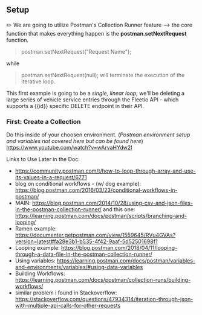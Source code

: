 ## Setup
✏️ We are going to utilize Postman's Collection Runner feature --> the core function that makes
everything happen is the **postman.setNextRequest** function. 

> postman.setNextRequest("Request Name");

while

> postman.setNextRequest(null);
will terminate the execution of the iterative loop. 

This first example is going to be a *single, linear loop*; we'll be deleting a large series of vehicle service entries
through the Fleetio API - which supports a {{id}} specific DELETE endpoint in their API. 

### First: Create a Collection
Do this inside of your choosen environment.
(*Postman environment setup and variables not covered here but can be found here*) https://www.youtube.com/watch?v=wArvaHYdw2I

Links to Use Later in the Doc: 
 - https://community.postman.com/t/how-to-loop-through-array-and-use-its-values-in-a-request/6771
 - blog on conditional workflows - (w/ dog example): https://blog.postman.com/2016/03/23/conditional-workflows-in-postman/
 - MAIN: https://blog.postman.com/2014/10/28/using-csv-and-json-files-in-the-postman-collection-runner/
 and this one: https://learning.postman.com/docs/postman/scripts/branching-and-looping/
 - Ramen example: https://documenter.getpostman.com/view/1559645/RVu4GVAs?version=latest#fa28e3b1-b535-4f42-9aaf-5d52501698f1
 - Looping example: https://blog.postman.com/2018/04/11/looping-through-a-data-file-in-the-postman-collection-runner/
 - Using variables: https://learning.postman.com/docs/postman/variables-and-environments/variables/#using-data-variables
 - Building Workflows: https://learning.postman.com/docs/postman/collection-runs/building-workflows/
 - similar problem i found in Stackoverflow: https://stackoverflow.com/questions/47934314/iteration-through-json-with-multiple-api-calls-for-other-requests
 
